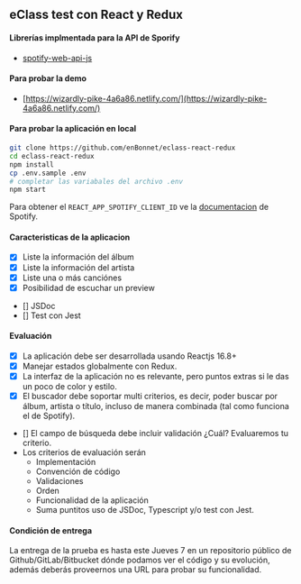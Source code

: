 ## eClass test con React y Redux

#### Librerías implmentada para la API de Sporify

- [spotify-web-api-js](https://www.npmjs.com/package/spotify-web-api-js)

#### Para probar la demo

- [https://wizardly-pike-4a6a86.netlify.com/](https://wizardly-pike-4a6a86.netlify.com/)

#### Para probar la aplicación en local

```bash
git clone https://github.com/enBonnet/eclass-react-redux
cd eclass-react-redux
npm install
cp .env.sample .env
# completar las variabales del archivo .env
npm start
```

Para obtener el `REACT_APP_SPOTIFY_CLIENT_ID` ve la [documentacion](https://developer.spotify.com/documentation/general/guides/app-settings/) de Spotify.

#### Caracteristicas de la aplicacion

- [x] Liste la información del álbum
- [x] Liste la información del artista
- [x] Liste una o más canciónes
- [x] Posibilidad de escuchar un preview
- [] JSDoc
- [] Test con Jest

#### Evaluación

- [x] La aplicación debe ser desarrollada usando Reactjs 16.8+
- [x] Manejar estados globalmente con Redux.
- [x] La interfaz de la aplicación no es relevante, pero puntos extras si le das un poco de color y estilo.
- [x] El buscador debe soportar multi criterios, es decir, poder buscar por álbum, artista o título, incluso de manera combinada (tal como funciona el de Spotify).
- [] El campo de búsqueda debe incluir validación ¿Cuál? Evaluaremos tu criterio.
- Los criterios de evaluación serán
  - Implementación
  - Convención de código
  - Validaciones
  - Orden
  - Funcionalidad de la aplicación
  - Suma puntitos uso de JSDoc, Typescript y/o test con Jest.

#### Condición de entrega

La entrega de la prueba es hasta este Jueves 7 en un repositorio público de Github/GitLab/Bitbucket dónde podamos ver el código y su evolución, además deberás proveernos una URL para probar su funcionalidad.
